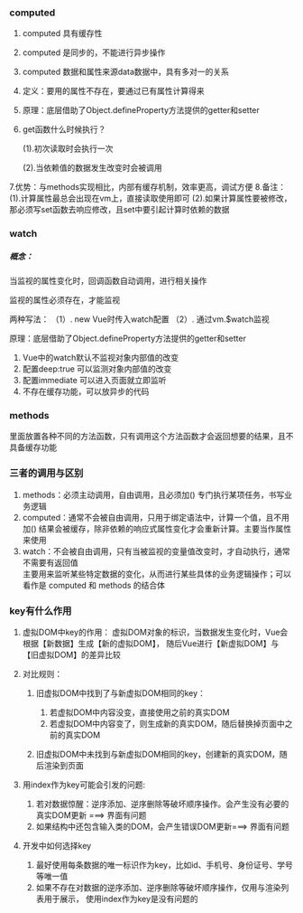 ### computed
1. computed  具有缓存性

2. computed  是同步的，不能进行异步操作

3. computed  数据和属性来源data数据中，具有多对一的关系

4. 定义：要用的属性不存在，要通过已有属性计算得来

5. 原理：底层借助了Object.defineProperty方法提供的getter和setter

6. get函数什么时候执行？

   (1).初次读取时会执行一次

   (2).当依赖值的数据发生改变时会被调用

7.优势：与methods实现相比，内部有缓存机制，效率更高，调试方便
8.备注：
    (1).计算属性最总会出现在vm上，直接读取使用即可
    (2).如果计算属性要被修改，那必须写set函数去响应修改，且set中要引起计算时依赖的数据

### watch
   ##### 概念：
   当监视的属性变化时，回调函数自动调用，进行相关操作

   监视的属性必须存在，才能监视

   两种写法：
        （1）. new Vue时传入watch配置
        （2）. 通过vm.$watch监视

   原理：底层借助了Object.defineProperty方法提供的getter和setter     

1. Vue中的watch默认不监视对象内部值的改变
2. 配置deep:true 可以监测对象内部值的改变
3. 配置immediate 可以进入页面就立即监听
4. 不存在缓存功能，可以放异步的代码

### methods
  里面放置各种不同的方法函数，只有调用这个方法函数才会返回想要的结果，且不具备缓存功能
   


### 三者的调用与区别

1. methods：必须主动调用，自由调用，且必须加()
   专门执行某项任务，书写业务逻辑
2. computed：通常不会被自由调用，只用于绑定语法中，计算一个值，且不用加()
    结果会被缓存，除非依赖的响应式属性变化才会重新计算。主要当作属性来使用
3. watch：不会被自由调用，只有当被监视的变量值改变时，才自动执行，通常不需要有返回值        
    主要用来监听某些特定数据的变化，从而进行某些具体的业务逻辑操作；可以看作是 computed 和 methods 的结合体



### key有什么作用
1. 虚拟DOM中key的作用：
   虚拟DOM对象的标识，当数据发生变化时，Vue会根据【新数据】生成【新的虚拟DOM】，
   随后Vue进行【新虚拟DOM】与【旧虚拟DOM】的差异比较

2. 对比规则：
   1. 旧虚拟DOM中找到了与新虚拟DOM相同的key：
        1. 若虚拟DOM中内容没变，直接使用之前的真实DOM
        2. 若虚拟DOM中内容变了，则生成新的真实DOM，随后替换掉页面中之前的真实DOM

   2. 旧虚拟DOM中未找到与新虚拟DOM相同的key，创建新的真实DOM，随后渲染到页面

3. 用index作为key可能会引发的问题:
   1. 若对数据惊醒：逆序添加、逆序删除等破坏顺序操作。会产生没有必要的真实DOM更新 ===> 界面有问题
   2. 如果结构中还包含输入类的DOM，会产生错误DOM更新===> 界面有问题

4. 开发中如何选择key
   1. 最好使用每条数据的唯一标识作为key，比如id、手机号、身份证号、学号等唯一值
   2. 如果不存在对数据的逆序添加、逆序删除等破坏顺序操作，仅用与渲染列表用于展示，
      使用index作为key是没有问题的  



   